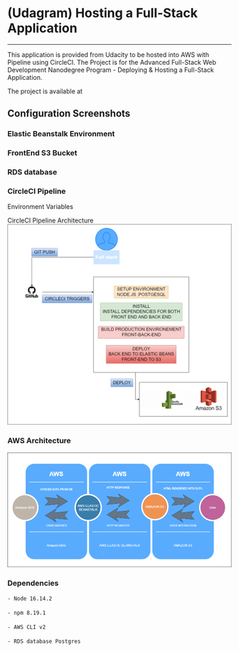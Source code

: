 # (Udagram) Hosting a Full-Stack Application
---



This application is provided from Udacity to be hosted into AWS with Pipeline using CircleCI.
The Project is for the Advanced Full-Stack Web Development Nanodegree Program - Deploying & Hosting a Full-Stack Application.

The project is available at



## Configuration Screenshots
### Elastic Beanstalk Environment



### FrontEnd S3 Bucket



### RDS database


### CircleCI Pipeline



Environment Variables



CircleCI Pipeline Architecture
![PipeLine](./Doc/images/PipeLine.png)

### AWS Architecture
![AWS](./Doc/images/aws.png)

### Dependencies

```
- Node 16.14.2 

- npm 8.19.1

- AWS CLI v2

- RDS database Postgres
